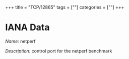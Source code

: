 +++
title = "TCP/12865"
tags = [""]
categories = [""]
+++

# IANA Data

_Name:_ netperf

_Description:_ control port for the netperf benchmark

